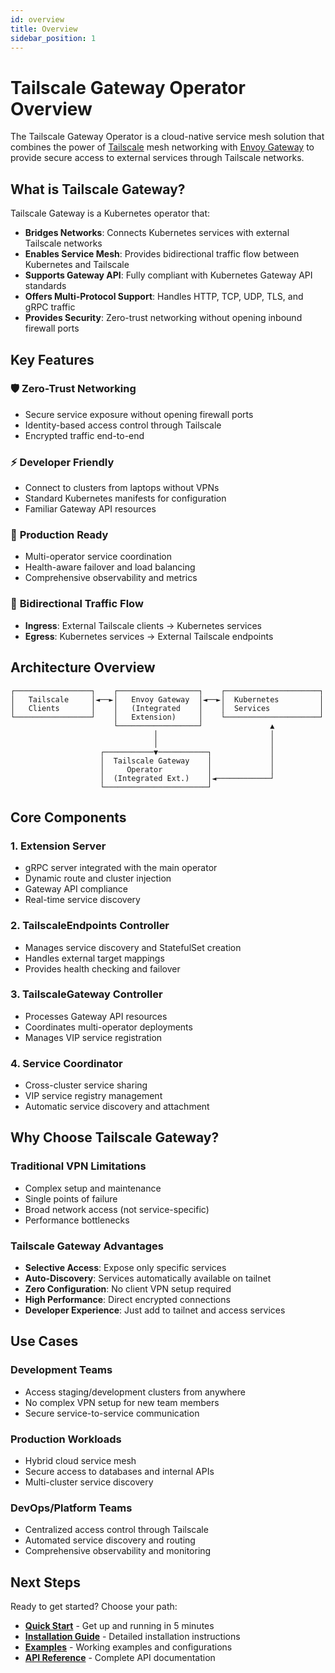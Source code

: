 ```yaml
---
id: overview
title: Overview
sidebar_position: 1
---
```


# Tailscale Gateway Operator Overview

The Tailscale Gateway Operator is a cloud-native service mesh solution that combines the power of [Tailscale](https://tailscale.com/) mesh networking with [Envoy Gateway](https://gateway.envoyproxy.io/) to provide secure access to external services through Tailscale networks.

## What is Tailscale Gateway?

Tailscale Gateway is a Kubernetes operator that:

- **Bridges Networks**: Connects Kubernetes services with external Tailscale networks
- **Enables Service Mesh**: Provides bidirectional traffic flow between Kubernetes and Tailscale
- **Supports Gateway API**: Fully compliant with Kubernetes Gateway API standards
- **Offers Multi-Protocol Support**: Handles HTTP, TCP, UDP, TLS, and gRPC traffic
- **Provides Security**: Zero-trust networking without opening inbound firewall ports

## Key Features

### 🛡️ **Zero-Trust Networking**
- Secure service exposure without opening firewall ports
- Identity-based access control through Tailscale
- Encrypted traffic end-to-end

### ⚡ **Developer Friendly**
- Connect to clusters from laptops without VPNs
- Standard Kubernetes manifests for configuration
- Familiar Gateway API resources

### 🚀 **Production Ready**
- Multi-operator service coordination
- Health-aware failover and load balancing
- Comprehensive observability and metrics

### 🔄 **Bidirectional Traffic Flow**
- **Ingress**: External Tailscale clients → Kubernetes services
- **Egress**: Kubernetes services → External Tailscale endpoints

## Architecture Overview

```
┌─────────────────┐    ┌──────────────────┐    ┌─────────────────────┐
│   Tailscale     │◄──►│   Envoy Gateway  │◄──►│  Kubernetes         │
│   Clients       │    │   (Integrated    │    │  Services           │
└─────────────────┘    │   Extension)     │    └─────────────────────┘
                       └──────────────────┘               ▲
                                │                         │
                                │                         │
                    ┌───────────▼───────────┐             │
                    │  Tailscale Gateway    │             │
                    │     Operator          │             │
                    │  (Integrated Ext.)    │◄────────────┘
                    └───────────────────────┘
```

## Core Components

### 1. **Extension Server**
- gRPC server integrated with the main operator
- Dynamic route and cluster injection
- Gateway API compliance
- Real-time service discovery

### 2. **TailscaleEndpoints Controller**
- Manages service discovery and StatefulSet creation
- Handles external target mappings
- Provides health checking and failover

### 3. **TailscaleGateway Controller**
- Processes Gateway API resources
- Coordinates multi-operator deployments
- Manages VIP service registration

### 4. **Service Coordinator**
- Cross-cluster service sharing
- VIP service registry management
- Automatic service discovery and attachment

## Why Choose Tailscale Gateway?

### **Traditional VPN Limitations**
- Complex setup and maintenance
- Single points of failure
- Broad network access (not service-specific)
- Performance bottlenecks

### **Tailscale Gateway Advantages**
- **Selective Access**: Expose only specific services
- **Auto-Discovery**: Services automatically available on tailnet
- **Zero Configuration**: No client VPN setup required
- **High Performance**: Direct encrypted connections
- **Developer Experience**: Just add to tailnet and access services

## Use Cases

### **Development Teams**
- Access staging/development clusters from anywhere
- No complex VPN setup for new team members
- Secure service-to-service communication

### **Production Workloads**
- Hybrid cloud service mesh
- Secure access to databases and internal APIs
- Multi-cluster service discovery

### **DevOps/Platform Teams**
- Centralized access control through Tailscale
- Automated service discovery and routing
- Comprehensive observability and monitoring

## Next Steps

Ready to get started? Choose your path:

- **[Quick Start](./quickstart)** - Get up and running in 5 minutes
- **[Installation Guide](./installation)** - Detailed installation instructions
- **[Examples](../examples/basic-usage)** - Working examples and configurations
- **[API Reference](../api/tailscale-endpoints)** - Complete API documentation